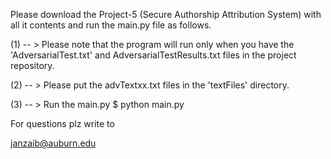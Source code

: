 Please download the Project-5 (Secure Authorship Attribution System) with all it contents and run the main.py file as follows.




(1) -- > Please note that the program will run only when you have the 'AdversarialTest.txt' and AdversarialTestResults.txt files in the project repository.


(2) -- > Please put the advTextxx.txt files in the 'textFiles' directory.

(3) -- > Run the main.py
         $ python main.py



For questions plz write to 

janzaib@auburn.edu
